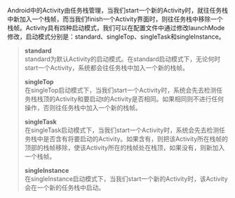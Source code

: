 Android中的Activity由任务栈管理，当我们start一个新的Activity时，就往任务栈中新加入一个栈帧，而当我们finish一个Activity界面时，则往任务栈中移除一个栈帧。Activity具有四种启动模式，我们可以在配置文件中通过修改launchMode修改，启动模式分别是：standard、singleTop、singleTask和singleInstance。

> **standard**  
> standard为默认Activity的启动模式。在standard启动模式下，无论何时start一个Activity，系统都会往任务栈中加入一个新的栈帧。
>
> **singleTop**  
> 在singleTop启动模式下，当我们start一个Activity时，系统会先去检测任务栈栈顶的Activity和要启动t的Activity是否相同。如果相同则不进行任何操作，否则往任务栈中加入一个新的栈帧。
>
> **singleTask**  
> 在singleTask启动模式下，当我们start一个Activity时，系统会先去检测任务栈中是否含有将要启动的Activity。如果含有，则把该Activity所在栈帧的顶部的栈帧移除，使该Activity所在的栈帧处在栈顶，如果没有，则新加入一个栈帧。
>
> **singleInstance**  
> 在singleInstance启动模式下，当我们start一个新的Activity时，该Activity会在一个新的任务栈中启动。



